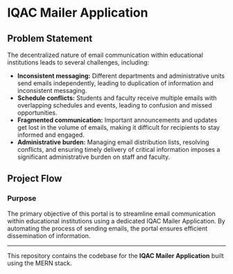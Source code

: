 # IQAC Mailer Application

## Problem Statement
The decentralized nature of email communication within educational institutions leads to several challenges, including:

- **Inconsistent messaging:** Different departments and administrative units send emails independently, leading to duplication of information and inconsistent messaging.
- **Schedule conflicts:** Students and faculty receive multiple emails with overlapping schedules and events, leading to confusion and missed opportunities.
- **Fragmented communication:** Important announcements and updates get lost in the volume of emails, making it difficult for recipients to stay informed and engaged.
- **Administrative burden:** Managing email distribution lists, resolving conflicts, and ensuring timely delivery of critical information imposes a significant administrative burden on staff and faculty.

## Project Flow

### Purpose
The primary objective of this portal is to streamline email communication within educational institutions using a dedicated IQAC Mailer Application. By automating the process of sending emails, the portal ensures efficient dissemination of information.

---

This repository contains the codebase for the **IQAC Mailer Application** built using the MERN stack.
